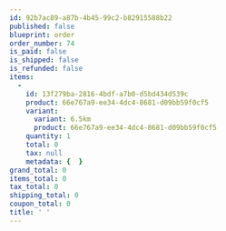 ```yaml
---
id: 92b7ac89-a87b-4b45-99c2-b82915588b22
published: false
blueprint: order
order_number: 74
is_paid: false
is_shipped: false
is_refunded: false
items:
  -
    id: 13f279ba-2816-4bdf-a7b0-d5bd434d539c
    product: 66e767a9-ee34-4dc4-8681-d09bb59f0cf5
    variant:
      variant: 6.5km
      product: 66e767a9-ee34-4dc4-8681-d09bb59f0cf5
    quantity: 1
    total: 0
    tax: null
    metadata: {  }
grand_total: 0
items_total: 0
tax_total: 0
shipping_total: 0
coupon_total: 0
title: ' '
---
```

